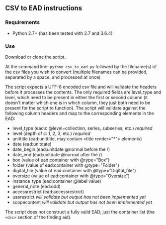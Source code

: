 ## CSV to EAD instructions

### Requirements
* Python 2.7+ (has been tested with 2.7 and 3.6.4)

### Use
Download or clone the script.

At the command line:
`python csv_to_ead.py` followed by the filename(s) of the csv files you wish to
convert (multiple filenames can be provided, separated by a space, and processed
 at once)

The script expects a UTF-8 encoded csv file and will validate the headers before
it processes the contents. The only required fields are level_type and level,
which need to be present in either the first or second column (it doesn't matter
which one is in which column, they just both need to be present for the script to
function). The script will validate against the following column headers and map
to the corresponding elements in the EAD:
* level_type (ead:c @level=collection, series, subseries, etc.) _required_
* level (depth of c: 1, 2, 3, etc.) _required_
* unittitle (ead:unittitle, may contain <title render="\*"\> elements)
* date (ead:unitdate)
* date_begin (ead:unitdate @normal before the /)
* date_end (ead:unitdate @normal after the /)
* box (value of ead:container with @type="Box")
* folder (value of ead:container with @type="Folder")
* digital_file (value of ead:container with @type="Digital_file")
* oversize (value of ead:container with @type="Oversize")
* instance_type (ead:container @label value)
* general_note (ead:odd)
* accessrestrict (ead:accessrestrict)
* userestrict _will validate but output has not been implemented yet_
* scopecontent _will validate but output has not been implemented yet_

The script does not construct a fully valid EAD, just the container list (the `<dsc>`
section of the finding aid). 

